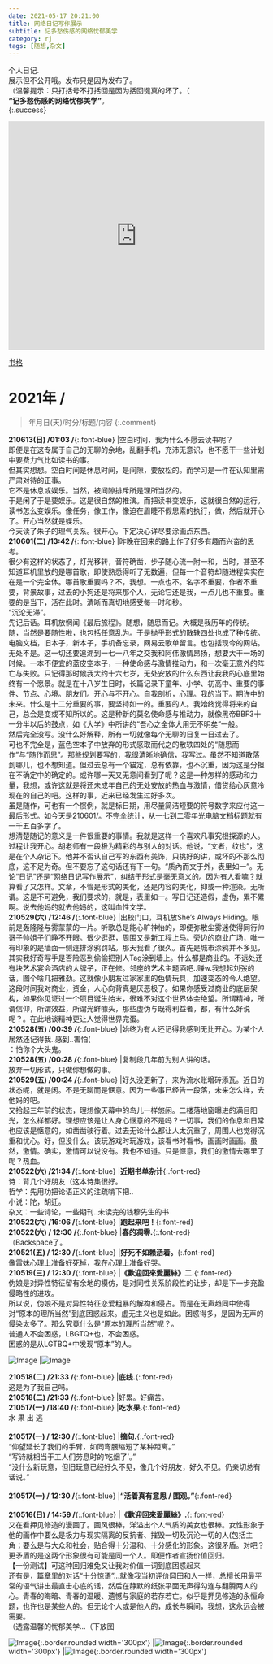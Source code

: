 ```yaml
---
date: 2021-05-17 20:21:00
title: 网络日记写作展示
subtitle: 记多愁伤感的网络忧郁美学
category: rj
tags: [随想,杂文]
---
```


个人日记.<br/>展示但不公开哦。发布只是因为发布了。  
（温馨提示：只打括号不打括回是因为括回键真的坏了。（  
**“记多愁伤感的网络忧郁美学”**。  
{:.success}  
  
<!--more-->
  
<iframe width="100%" height="450" scrolling="no" frameborder="no" allow="autoplay" src="https://w.soundcloud.com/player/?url=https%3A//api.soundcloud.com/playlists/1252253980&color=%23ff5500&auto_play=true&hide_related=false&show_comments=true&show_user=true&show_reposts=false&show_teaser=true"></iframe>   
  

[书格](#20)


# 2021年 /  
> 年月日(天)/时分/标题/内容
{:.comment}  

**210613(日) /01:03 /**{:.font-blue} |空白时间，我为什么不愿去读书呢？<br/>即便是在这专属于自己的无聊的余地，乱翻手机，充沛无意识，也不愿干一些计划中要费力气比如读书的事。<br/>但其实想想。空白时间是休息时间，是间隙，要放松的。而学习是一件在认知里需严肃对待的正事。<br/>它不是休息或娱乐。当然，被间隙排斥所是理所当然的。<br/>于是闲了于是要娱乐。这是很自然的推演。而把读书变娱乐，这就很自然的运行。<br/>读书怎么变娱乐。像任务，像工作，像迫在眉睫不假思索的执行，做，然后就开心了。开心当然就是娱乐。<br/>今天读了朱子的理气关系。很开心。下定决心详尽要涂画点东西。  
**210601(二) /13:42 /**{:.font-blue} |昨晚在回来的路上作了好多有趣而兴奋的思考。<br/>很少有这样的状态了，灯光移转，音符确凿，步子随心流一附一和，当时，甚至不知道耳机里放的是哪首歌，即使熟悉得听了无数遍，但每一个音符却随进程实实在在是一个完全体。哪首歌重要吗？不，我想。一点也不。名字不重要，作者不重要，背景故事，过去的小狗还是将来那个人，无论它还是我，一点儿也不重要。重要的是当下，活在此时。清晰而真切地感受每一时和秒。<br/>“沉沦无滞”。<br/>先记后话。耳机放惘闻《最后旅程》。随想，随思而记。大概是我历年的传统。随，当然是要随性啦，也包括任意乱为。于是抛乎形式的散轶四处也成了种传统。电脑文档，旧本子，新本子，手机备忘录，网易云歌单留言。也包括现今的网站。无处不是。这一切还要追溯到一七一八年之交我和阿伟激情昂扬，想要大干一场的时候。一本不便宜的蓝皮空本子，一种使命感与激情推动力，和一次毫无意外的阵亡与失败。只记得那时候我大约十六七岁，无处安放的什么东西让我我的心底里始终有一个愿景。就是在十八岁生日时，长篇记录下童年、小学、初高中、重要的事件、节点、心境。朋友们。开心与不开心。自我剖析，心理。我的当下。期许中的未来。什么是十二分重要的事，要坚持如一的。重要的人。我始终觉得将来的自己，总会是变或不知所以的。这是种新的莫名使命感与推动力，就像黑帝BBF3十一分半以后的鼓点，如《大学》中所讲的“吾心之全体大用无不明矣”一般。<br/>然后完全没写。没什么好解释，所有一切就像每个无聊的日复一日过去了。<br/>可也不完全是，蓝色空本子中放弃的形式感取而代之的散轶四处的“随思而作”与“随作而思”。那些规划要写的，我很清晰地确信，我写过。虽然不知道散落到哪儿，也不想知道。但过去总有一个锚定，总有依靠，也不沉重，因为这是分担在不确定中的确定的。或许哪一天又无意间看到了呢？这是一种怎样的感动和力量，我想，或许这就是将还未成年自己的无处安放的热血与激情，借贷给心灰意冷现在的自己的吧。这样的事，近来已经发生过好多次。<br/>虽是随作，可也有一个惯例，就是标日期，用尽量简洁短要的符号数字来应付这一最后形式。如今天是210601/。不完全统计，从一七到二零年光电脑文档标题就有一千五百多字了。<br/>想清楚随记的意义是一件很重要的事情。我就是这样一个喜欢凡事究根探源的人。过程让我开心。胡老师有一段极为精彩的与别人的对话。他说，“文者，纹也”，这是在个人杂记下。他并不否认自己写的东西有美饰，只挑好的讲，或坏的不那么彻底，这不足为奇。但不要忘了这句话还有下一句。“质內而文于外，表里如一”。无论“日记”还是“网络日记写作展示”，纠结于形式是毫无意义的。因为有人看嘛？就算看了又怎样。文章，不管是形式的美化，还是内容的美化，抑或一种渲染。无所谓。这是不可避免，我们要求的，就是，表里如一。写日记还造假，虚伪，累不累啊。说去他妈的就去他妈的，这叫血性文学。  
**210529(六) /12:46 /**{:.font-blue} |出校门口，耳机放She’s Always Hiding。眼前是轰隆隆与雾蒙蒙的一片。听歌总是能心旷神怡的，即便弥散尘雾迷使得同行帅哥子帅姐子们睁不开眼。很少逛逛，周围又是新工程上马。旁边的商业广场，唯一有印象的是墙面一侧连排涂鸦罚站。那天我看了很久。首先是城市涂鸦并不多见，其实我好奇写手是否险恶到偷偷把别人Tag涂到墙上。什么都是商业的。不远处还有块艺术宴会酒店的大牌子，正在修。邻座的艺术主题酒吧..赚w.我想起刘弢的话，图个啥几把雅劲。这就像小朋友过家家里的色情玩具，加速变态的令人绝望。这段时间我对商业，资金，人心向背真是厌恶极了。如果你感受过商业的底层架构，如果你见证过一个项目诞生始末，很难不对这个世界体会绝望。所谓精神，所谓信仰，所谓效益，所谓光鲜噱头，那些虚伪与既得利益者，都，有什么好说呢？。在此地谈精神更让人觉得世界完蛋。         
**210528(五) /00:39 /**{:.font-blue} |始终为有人还记得我感到无比开心。为某个人居然还记得我..感到..害怕(<br/>：怕你个大头鬼。  
**210528(五) /00:28 /**{:.font-blue} |复制段几年前为别人讲的话。<br/>放弃一切形式，只做你想做的事。  
**210529(五) /00:24 /**{:.font-blue} |好久没更新了，来为流水账增砖添瓦。近日的状态呢，就是闲。不是无聊而是惬意。因为一些事已经告一段落，未来怎么样，去他妈的吧。<br/>又拾起三年前的状态，理想像天幕中的鸟儿一样悠闲。二楼落地窗曝进的满目阳光，怎么样都好。理想应该是让人身心惬意的不是吗？一切事，我们的作息和日常也应该是惬意的，如凿凿驶行着。过去无论什么都让人太沉重了，周围人也觉得沉重和忧心。好，但没什么。该玩游戏时玩游戏，该看书时看书，画画时画画。虽然，激情。确实，激情可以说没有。我也不知道。只是惬意，我们的激情去哪里了呢？热血。  
**210522(六) /21:34 /**{:.font-blue} |**近期书单杂计**{:.font-red}<br/>诗：背几个好朋友（这本诗集很好。<br/>哲学：先用功把论语正义的注疏啃下把..<br/>小说：陀，胡迁。<br/>杂文：一些诗论，一些期刊..未读完的钱穆先生的书  
**210522(六) /16:06 /**{:.font-blue} |**跑起来吧！**{:.font-red}  
**210522(六) / 12:30 /**{:.font-blue} |**春的凋零.**{:.font-red}<br/> （Backspace了。  
**210521(五) / 12:30 /**{:.font-blue} |**好死不如赖活着。**{:.font-red}<br/>像雷妹心理上准备好死掉，我在心理上准备好哭。  
**210519(三) / 12:30 /**{:.font-blue} |**《歡迎回來愛麗絲》二.**{:.font-red}<br/>伪娘是对异性特征留有余地的模仿，是对同性关系阶段性的让步，却是下一步充盈侵略性的进攻。<br/>所以说，伪娘不是对异性特征恋爱粗暴的解构和侵占。而是在无声趋同中使得对“原本的理所当然”到底困惑起来。虚无主义也是如此。困惑得多，是因为无声的侵染太多了。那么究竟什么是“原本的理所当然”呢？。<br/>普通人不会困惑，LBGTQ+也，不会困惑。<br/>困惑的是从LGTBQ+中发现“原本”的人。  

![Image](http://pic.yupoo.com/erowz/adc77b03/536603d9.jpg) |![Image](http://pic.yupoo.com/erowz/004c121d/eace9581.jpg)  

**210518(二) /21:33 /**{:.font-blue} |**底线.**{:.font-red}<br/>这是为了我自己吗。  
**210518(二) /21:33 /**{:.font-blue} |好累。好痛苦。  
**210517(一) /18:40 /**{:.font-blue} |**吃水果.**{:.font-red}<br/>水 果 出 逃<br/>  
**210517(一) / 12:30 /**{:.font-blue} |**摘句.**{:.font-red}<br/>“仰望延长了我们的手臂，如同弯腰缩短了某种距离。”<br/>“写诗就相当于工人们劳息时的‘吃烟了’。”<br/>“没什么新玩意，但旧玩意已经好久不见，像几个好朋友，好久不见。仍亲切总有话说。”<br/>  
**210517(一) / 12:30 /**{:.font-blue} |**“活着真有意思 / 围观。”**{:.font-red}<br/>  
**210516(日) / 14:59 /**{:.font-blue} |**《歡迎回來愛麗絲》.**{:.font-red}<br/>又在看押见修造的漫画了。画风很棒，洋溢出个人气质的美女也很棒。女性形象于他的画作中要么是极力与现实隔离的反抗者、摧毁一切及沉沦一切的人(包括主角；要么是与大众和社会，贴合得十分温和、十分感化的形象。这很矛盾。对吧？更矛盾的是这两个形象很有可能是同一个人。即便作者宣扬价值回归。<span id="20">【一份测试】</span>可这种回归难免又让我对价值一词到底困惑起来<br/>还有是，篇章里的对话“十分惊语”...就像我当初评价岡田和人一样，总擅长用最平常的语气讲出最直击心底的话，然后在静默的纸张平面无声得勾连与翻腾两人的心。青春的晦暗、青春的温暖、遗憾与家庭的若存若亡。似乎是押见修造的永恒命题，也许也是某些人的。但无论个人或是他人的，成长与瞬间，我想，这永远会被需要。<br/>（透露温馨的忧郁美学...（下放图
  
![Image](http://pic.yupoo.com/erowz/a598d263/a26140ff.jpeg){:.border.rounded width='300px'} |![Image](http://pic.yupoo.com/erowz/cb87f691/92db99b6.jpeg){:.border.rounded width='300px'} |![Image](http://pic.yupoo.com/erowz/9417fb3a/8c84d0b1.jpeg){:.border.rounded width='300px'}

